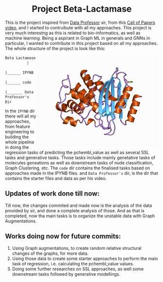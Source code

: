 <center> <h1>Project Beta-Lactamase</h1> </center>

This is the project inspired from [Data Professor](https://www.youtube.com/channel/UCV8e2g4IWQqK71bbzGDEI4Q) sir, from this [Call of Papers video](https://www.youtube.com/watch?v=_GtEgiWWyK4), and I started to contruibute with all my approaches. This project is very much interestng as this is related to bio-informatics, as well as machine learning. Being a aspirant in Graph ML in generals and GNNs in particular, I wanted to contribute in this project based on all my approaches. The whole structure of the project is look like this:


<img src= 
"Data/logo.jpg" 
         alt="Food and Computer Image" 
         align="right"
         width="400" height="300"> 

```
Beta Lactamase 
          |
          |______ IPYNB
          |______ code
          |_______ Data Professor's Dir
```

In the `IPYNB` dir there will all my approaches, from feature engineering to building the whole pipeline in doing the regression tasks of predicting the pchembl_value as well as  several SSL tasks and generative tasks. Those tasks include mainly genetative tasks of molecules geneations as well as downstream tasks of node classification, Graph Clustering, etc. The `code` dir contains the finalised tasks based on approaches made in the IPYNB files. and `Data Professor's` dir, is the dir that contains the starter files and data as per his video. 


## Updates of work done till now:

Till now, the changes commited and made now is the analysis of the data provided by sir, and done a complete analysis of those. And as that is completed, now
tha main tasks is to organize the unstable data with Graph Augmentations.

## Works doing now for future commits:

1. Using Graph augmentations, to create random relative structural changes of the graphs, for more data.
2. Using those data to create some starter approaches to perform the main task of regression, i.e. calculating the pchembl_value values.
3. Doing some further researches on SSL approaches, as well some downstream tasks followed by generative modellings.
